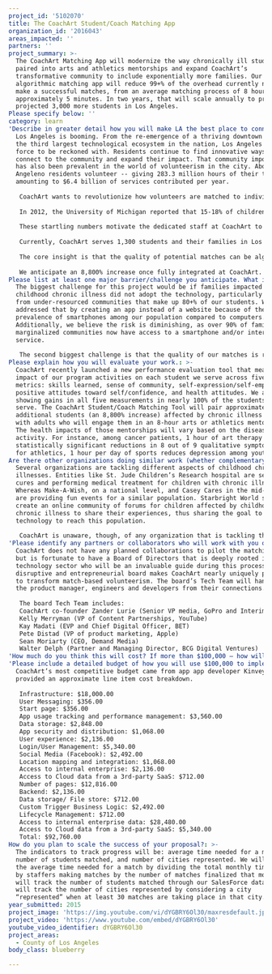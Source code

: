 ```yaml
---
project_id: '5102070'
title: The CoachArt Student/Coach Matching App
organization_id: '2016043'
areas_impacted: ''
partners: ''
project_summary: >-
  The CoachArt Matching App will modernize the way chronically ill students are
  paired into arts and athletics mentorships and expand CoachArt’s
  transformative community to include exponentially more families. Our
  algorithmic matching app will reduce 99+% of the overhead currently needed to
  make a successful matches, from an average matching process of 8 hours down to
  approximately 5 minutes. In two years, that will scale annually to provide a
  projected 3,000 more students in Los Angeles.
Please specify below: ''
category: learn
'Describe in greater detail how you will make LA the best place to connect:': >-
  Los Angeles is booming. From the re-emergence of a thriving downtown to having
  the third largest technological ecosystem in the nation, Los Angeles is a
  force to be reckoned with. Residents continue to find innovative ways to
  connect to the community and expand their impact. That community importance
  has also been prevalent in the world of volunteerism in the city. About 21% of
  Angeleno residents volunteer -- giving 283.3 million hours of their time
  amounting to $6.4 billion of services contributed per year.
    
   CoachArt wants to revolutionize how volunteers are matched to individuals in need by creating an app to speed up the process. We’re a nonprofit that creates a transformative arts and athletics community for families impacted by childhood chronic illness. 
   
   In 2012, the University of Michigan reported that 15-18% of children nationwide were living with a chronic illness. Chronic illnesses disproportionately impact under-resourced communities with one in four children below the poverty line suffering from a chronic illness. 
   
   These startling numbers motivate the dedicated staff at CoachArt to improve the lives of these students by matching them with volunteers who share their interests. In 2014 alone, over 90% of our CoachArt students confirmed that CoachArt allowed them to express what they think and feel creatively. 
   
   Currently, CoachArt serves 1,300 students and their families in Los Angeles and the San Francisco Bay Area, and are on pace to provide over 20,000 hours of free lessons to our participants by the end of 2015. Hundreds more students are on CoachArt’s waiting list as they work to recruit new volunteers to meet ever-growing student needs. We rely heavily on the dedicated program coordinators to make matches, which can take up to 8 hours per match. By implementing a matching app system, the process can be decreased significantly to only 5 minutes per match.
   
   The core insight is that the quality of potential matches can be algorithmically predicted in the same way technology predicts matches for employment, dating, and advertising; significantly reducing overhead. This will bring a nuance to the nonprofit sector and transform local matching programs.
   
   We anticipate an 8,800% increase once fully integrated at CoachArt. Moreover, our “moonshot” includes the creation of a replicable tool that will empower any current and future organizations with a matching model in their organization helping increase volunteerism rates in LA.
Please list at least one major barrier/challenge you anticipate. What is your strategy for overcoming these obstacles?: >-
  The biggest challenge for this project would be if families impacted by
  childhood chronic illness did not adopt the technology, particularly families
  from under-resourced communities that make up 80+% of our students. We’ve
  addressed that by creating an app instead of a website because of the higher
  prevalence of smartphones among our population compared to computers.
  Additionally, we believe the risk is diminishing, as over 90% of families from
  marginalized communities now have access to a smartphone and/or internet
  service. 
   
   The second biggest challenge is that the quality of our matches is reduced without the human matchmaking element. Most of the traditional matching process is a simple information problem, but it’s hard to quantify the intuitive value that is currently added. By changing to a high-tech solution, we seek to keep our high-touch relationship with our families. We’ll address this through feedback from matches, and periodically iterating on the algorithm.
Please explain how you will evaluate your work.: >-
  CoachArt recently launched a new performance evaluation tool that measures the
  impact of our program activities on each student we serve across five key
  metrics: skills learned, sense of community, self-expression/self-empowerment,
  positive attitudes toward self/confidence, and health attitudes. We anticipate
  showing gains in all five measurements in nearly 100% of the students we
  serve. The CoachArt Student/Coach Matching Tool will pair approximately 30,000
  additional students (an 8,800% increase) affected by chronic illness per year
  with adults who will engage them in an 8-hour arts or athletics mentorship.
  The health impacts of those mentorships will vary based on the disease and the
  activity. For instance, among cancer patients, 1 hour of art therapy causes
  statistically significant reductions in 8 out of 9 qualitative symptoms. As
  for athletics, 1 hour per day of sports reduces depression among youth by 8%.
Are there other organizations doing similar work (whether complementary or competitive)? What is unique about your proposed approach?: >-
  Several organizations are tackling different aspects of childhood chronic
  illnesses. Entities like St. Jude Children’s Research hospital are seeking
  cures and performing medical treatment for children with chronic illnesses.
  Whereas Make-A-Wish, on a national level, and Casey Cares in the mid-Atlantic,
  are providing fun events for a similar population. Starbright World seeks to
  create an online community of forums for children affected by childhood
  chronic illness to share their experiences, thus sharing the goal to use
  technology to reach this population. 
   
   CoachArt is unaware, though, of any organization that is tackling the issue of pairing chronically ill children with coaches for an on-going and transformative arts and athletics experience, nor of an organization that serves the entire family and any siblings of children with chronic illnesses, nor of any organization that is seeking to do so by using technology to algorithmically replace the “matching” process.
'Please identify any partners or collaborators who will work with you on this project. How much of the $100,000 grant award will each partner receive?': >-
  CoachArt does not have any planned collaborations to pilot the matching app,
  but is fortunate to have a Board of Directors that is deeply rooted in the
  technology sector who will be an invaluable guide during this process. Our
  disruptive and entrepreneurial board makes CoachArt nearly uniquely positioned
  to transform match-based volunteerism. The board’s Tech Team will hand-pick
  the product manager, engineers and developers from their connections. 
   
   The board Tech Team includes: 
   CoachArt co-founder Zander Lurie (Senior VP media, GoPro and Interim Executive Chairman, SurveyMonkey) 
   Kelly Merryman (VP of Content Partnerships, YouTube) 
   Kay Madati (EVP and Chief Digital Officer, BET)
   Pete Distad (VP of product marketing, Apple)
   Sean Moriarty (CEO, Demand Media) 
   Walter Delph (Partner and Managing Director, BCG Digital Ventures)
'How much do you think this will cost? If more than $100,000 – how will you cover the additional costs?': 'It will cost $92,760.00 to create the app.'
'Please include a detailed budget of how you will use $100,000 to implement this project.': >-
  CoachArt’s most competitive budget came from app app developer Kinvey, who
  provided an approximate line item cost breakdown. 
   
   Infrastructure: $18,000.00 
   User Messaging: $356.00 
   Start page: $356.00 
   App usage tracking and performance management: $3,560.00 
   Data storage: $2,848.00 
   App security and distribution: $1,068.00 
   User experience: $2,136.00 
   Login/User Management: $5,340.00 
   Social Media (Facebook): $2,492.00 
   Location mapping and integration: $1,068.00 
   Access to internal enterprise: $2,136.00 
   Access to Cloud data from a 3rd-party SaaS: $712.00 
   Number of pages: $12,816.00 
   Backend: $2,136.00 
   Data storage/ File store: $712.00 
   Custom Trigger Business Logic: $2,492.00 
   Lifecycle Management: $712.00 
   Access to internal enterprise data: $28,480.00 
   Access to Cloud data from a 3rd-party SaaS: $5,340.00 
   Total: $92,760.00
How do you plan to scale the success of your proposal?: >-
  The indicators to track progress will be: average time needed for a match,
  number of students matched, and number of cities represented. We will track
  the average time needed for a match by dividing the total monthly time spent
  by staffers making matches by the number of matches finalized that month. We
  will track the number of students matched through our SalesForce database. We
  will track the number of cities represented by considering a city
  “represented” when at least 30 matches are taking place in that city.
year_submitted: 2015
project_image: 'https://img.youtube.com/vi/dYGBRY6Ol30/maxresdefault.jpg'
project_video: 'https://www.youtube.com/embed/dYGBRY6Ol30'
youtube_video_identifier: dYGBRY6Ol30
project_areas:
  - County of Los Angeles
body_class: blueberry

---
```

